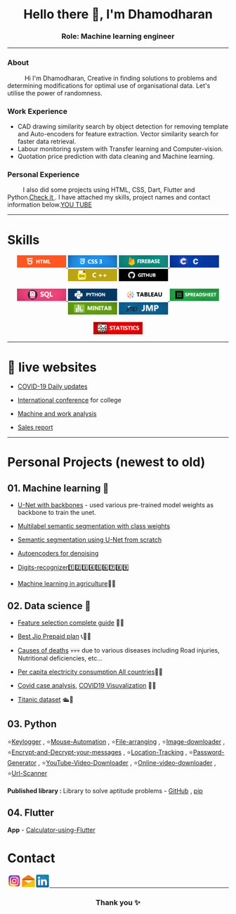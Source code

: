<h1 align="center">Hello there 👋, I'm Dhamodharan</h1>
<h3 align="center">Role: Machine learning engineer</h3>
<hr>
<h3>About</h3>
<!-- <img width="75%" align="center" alt="Github" src="https://raw.githubusercontent.com/onimur/.github/master/.resources/git-header.svg" 
     style="align:center"> -->
&nbsp;&nbsp;&nbsp;&nbsp;&nbsp;&nbsp;&nbsp;&nbsp;&nbsp; Hi I'm Dhamodharan, Creative in finding solutions to problems and determining modifications for optimal use of organisational data. Let's utilise the power of randomness.
<h3>Work Experience</h3>
<ul>
     <li>CAD drawing similarity search by object detection for removing template and Auto-encoders for feature extraction. Vector similarity search for faster data retrieval.      </li>
     <li>Labour monitoring system with Transfer learning and Computer-vision.</li>
     <li>Quotation price prediction with data cleaning and Machine learning.</li>
</ul>
     
<h3>Personal Experience</h3>
&nbsp;&nbsp;&nbsp;&nbsp;&nbsp;&nbsp;&nbsp;&nbsp;&nbsp;I also did some projects using HTML, CSS, Dart, Flutter and Python.<a href="https://github.com/Dhamu785?tab=repositories">Check it </a>. I have attached my skills, project names and contact information below.<a href="https://www.youtube.com/channel/UCUq9cgFrV83X-AxG3JLOuiA/videos">YOU TUBE</a>
<hr>

# Skills

<p align="center">
  <a href="https://github.com/Dhamu785"><img src="https://github.com/Dhamu785/Browser-customized-interface/blob/Imagea/images/web%20images/html.png" height=28/> </a>
  <a href="https://github.com/Dhamu785"><img src="https://github.com/Dhamu785/Browser-customized-interface/blob/Imagea/images/web%20images/css.png" height=28 /> </a>
  <a href="https://github.com/Dhamu785"><img src="https://github.com/Dhamu785/Browser-customized-interface/blob/Imagea/images/web%20images/fire.png" height=28/> </a>
  <a href="https://github.com/Dhamu785"><img src="https://github.com/Dhamu785/Browser-customized-interface/blob/Imagea/images/web%20images/c.png" height=28 /> </a> 
  <a href="https://github.com/Dhamu785"><img src="https://github.com/Dhamu785/Browser-customized-interface/blob/Imagea/images/web%20images/c%2B%2B.png" height=28/></a>
  <a href="https://github.com/Dhamu785"><img src="https://github.com/Dhamu785/Browser-customized-interface/blob/Imagea/images/web%20images/github.png" height=28/></a>
</p>
<p align="center">
  <a href="https://github.com/Dhamu785"><img src="https://github.com/Dhamu785/Browser-customized-interface/blob/Imagea/images/web%20images/sqll.png" height=28/> </a>
  <a href="https://github.com/Dhamu785"><img src="https://github.com/Dhamu785/Browser-customized-interface/blob/Imagea/images/web%20images/python.png" height=28/></a>
  <a href="https://github.com/Dhamu785"><img src="https://github.com/Dhamu785/Browser-customized-interface/blob/Imagea/images/web%20images/tab.png" height=28/> </a>
  <a href="https://github.com/Dhamu785"><img src="https://github.com/Dhamu785/Browser-customized-interface/blob/Imagea/images/web%20images/spreadsheet.png" height=28/>  </a>
  <a href="https://github.com/Dhamu785"><img src="https://github.com/Dhamu785/Browser-customized-interface/blob/Imagea/images/web%20images/minitab.png" height=28/></a>
  <a href="https://github.com/Dhamu785"><img src="https://github.com/Dhamu785/Browser-customized-interface/blob/Imagea/images/web%20images/jmp.png" height=28/></a>
  
</p>
<p align="center">
<a href="https://github.com/Dhamu785"><img src="https://github.com/Dhamu785/Browser-customized-interface/blob/Imagea/images/web%20images/stat.png" height=28/> </a>
  
</p>

<hr>

<h1>🔴 live websites </h1>
<ul> <li><a href="https://covid-19-website-3f3c2.firebaseapp.com/">COVID-19 Daily updates</a> </li></ul>
<ul> <li><a href="https://ksrct-internationalconference.nicepage.io/Home.html">International conference</a> for college</li></ul>
<ul><li><a href="https://demo-dashboard.streamlit.app/">Machine and work analysis</a></li></ul>
<ul><li><a href="https://dash-board-2cdorme8vcjdshdfzhru9j.streamlit.app/">Sales report</a></li></ul>

<hr>

<h1>Personal Projects (newest to old)</h1>
<!-- <img class="gif" align="bottom" alt="GIF" src="https://github.com/abhisheknaiidu/abhisheknaiidu/blob/master/code.gif?raw=true" width="25%" height="25%" /> -->
<h2>01. Machine learning 🤖</h2>
<ul><li><a href="https://www.kaggle.com/code/dhamur/u-net-with-backbones" target="_blank">U-Net with backbones</a> - used various pre-trained model weights as backbone to train the unet.</li></ul>
<ul><li><a href="https://www.kaggle.com/code/dhamur/instance-segmentation-with-class-weights" target="_blank">Multilabel semantic segmentation with class weights</a></li></ul>
<ul><li><a href="https://www.kaggle.com/code/dhamur/semantic-segmentation-using-u-net" target="_blank">Semantic segmentation using U-Net from scratch</a></li></ul>
<ul><li><a href="https://www.kaggle.com/code/dhamur/autoencoders-for-denoising" target="_blank">Autoencoders for denoising</a></li></ul>
<ul><li><a href="https://www.kaggle.com/code/dhamur/digits-recognizer-1-2-3-4-5-6-7-8-9" target="_blank">Digits-recognizer</a>1️⃣2️⃣3️⃣4️⃣5️⃣6️⃣7️⃣8️⃣9️⃣</li></ul>
<ul><li><a href="https://www.kaggle.com/code/dhamur/machine-learning-in-agriculture" target="_blank">Machine learning in agriculture</a>🍇🌾</li></ul>
<h2>02. Data science 📑</h2>
<ul><li><a href="https://www.kaggle.com/code/dhamur/feature-selection-complete-guide-part-1" target="_blank">Feature selection complete guide</a> 🎡🎯</li></ul>
<ul><li><a href="https://www.kaggle.com/code/dhamur/best-jio-prepaid-plan" target="_blank">Best Jio Prepaid plan</a> 📞📱📱</li></ul>
<ul><li><a href="https://www.kaggle.com/code/dhamur/causes-of-deaths" target="_blank">Causes of deaths</a> 💀💀💀 due to various diseases including Road injuries, Nutritional deficiencies, etc...</li></ul>
<ul><li><a href="https://www.kaggle.com/code/dhamur/per-capita-electricity-consumption-all-countries" target="_blank">Per capita electricity consumption All countries</a>🔌💡</li></ul>
<ul><li><a href="https://www.kaggle.com/code/dhamur/covid-cases-india" target="_blank">Covid case analysis</a>, <a href="https://github.com/Dhamu785/COVID19-Data-visualization-" target="_blank">COVID19 Visuvalization</a> 🦠🦠</li></ul>
<ul><li><a href="https://www.kaggle.com/code/dhamur/titanic-mechine-learning-from-disaster" target="_blank">Titanic dataset</a> 🛳️🚢</li></ul>
<h2>03. Python</h2>
⭐<a href="https://github.com/Dhamu785/Keylogger" target="_blank">Keylogger</a> , 
⭐<a href="https://github.com/Dhamu785/Mouse-Automation" target="_blank">Mouse-Automation</a> ,
⭐<a href="https://github.com/Dhamu785/File-arranging-" target="_blank">File-arranging</a> , 
⭐<a href="https://github.com/Dhamu785/Image-downloader" target="_blank">Image-downloader</a> , 
⭐<a href="https://github.com/Dhamu785/Encrypt-and-Decrypt-your-messages" target="_blank">Encrypt-and-Decrypt-your-messages</a> , 
⭐<a href="https://github.com/Dhamu785/Location-Tracking" target="_blank">Location-Tracking</a> , 
⭐<a href="https://github.com/Dhamu785/Password-Generator" target="_blank">Password-Generator</a> , 
⭐<a href="https://github.com/Dhamu785/YouTube-Video-Downloader" target="_blank">YouTube-Video-Downloader</a> , 
⭐<a href="https://github.com/Dhamu785/Online-video-downloader" target="_blank">Online-video-downloader</a> , 
⭐<a href="https://github.com/Dhamu785/Url-Scanner" target="_blank">Url-Scanner</a>
 <br><br>
<b>Published library : </b>Library to solve aptitude problems - <a href="https://github.com/Dhamu785/PyDMath" target="_blank">GitHub</a> , <a href="https://pypi.org/project/numbersD/" target="_blank">pip</a>


<h2>04. Flutter</h2>
<b>App</b> - <a href="https://github.com/Dhamu785/Calculator-using-Flutter-" target="_blank">Calculator-using-Flutter</a>



# Contact
<a href="https://www.instagram.com/dhamu_pythonista/">
  <img align="left"  width="32px" src="https://github.com/Dhamu785/Browser-customized-interface/blob/Imagea/images/web%20images/logo-ig-png-32473.png" />
</a>
<a href="mailto:dhamodharan1888@gmail.com">
  <img align="left"  width="32px" src="https://github.com/Dhamu785/Browser-customized-interface/blob/Imagea/images/web%20images/envelope-22254.png" />
</a>
<a href="https://www.linkedin.com/in/dhamodharan-r-10875a212/">
  <img align="left"  width="32px" src="https://github.com/Dhamu785/Browser-customized-interface/blob/Imagea/images/web%20images/linkedin-logo-png-1854.png" />
</a>
<br>

<hr>
 
 
 <h3 align="center"><b>Thank you ✨</b></h3>
 
 
<!---
Dhamu785/Dhamu785 is a ✨ special ✨ repository because its `README.md` (this file) appears on your GitHub profile.
You can click the Preview link to take a look at your changes.
--->

<!---https://raw.githubusercontent.com/MartinHeinz/MartinHeinz/master/wave.gif--->


<!---<a href="https://www.animatedimages.org/cat-hello-523.htm"><img src="https://www.animatedimages.org/data/media/523/animated-hello-image-0027.gif" border="0" alt="animated-hello-image-0027" /></a>--->
